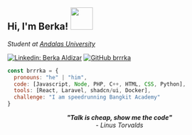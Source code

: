 <h2> Hi, I'm Berka! <img src="https://media.giphy.com/media/mGcNjsfWAjY5AEZNw6/giphy.gif" width="50"></h2>
<p><em>Student at <a href="http://www.unb.br">Andalas University</a> 
</em></p>

[![Linkedin: Berka Aldizar](https://img.shields.io/badge/-Berka_Aldizar-blue?style=flat-square&logo=Linkedin&logoColor=white&link=https://www.linkedin.com/in/berka-aldizar/)](https://www.linkedin.com/in/berka-aldizar-565816210/)
[![GitHub brrrka](https://img.shields.io/github/followers/brrrka?label=brrrka&style=social)](https://github.com/brrrka)


```javascript
const brrrka = {
  pronouns: "he" | "him",
  code: [Javascript, Node, PHP, C++, HTML, CSS, Python],
  tools: [React, Laravel, shadcn/ui, Docker],
  challenge: "I am speedrunning Bangkit Academy"
}
```

<div align="center"> <em><b>"Talk is cheap, show me the code"</b><br>- Linus Torvalds</em>  </div>
